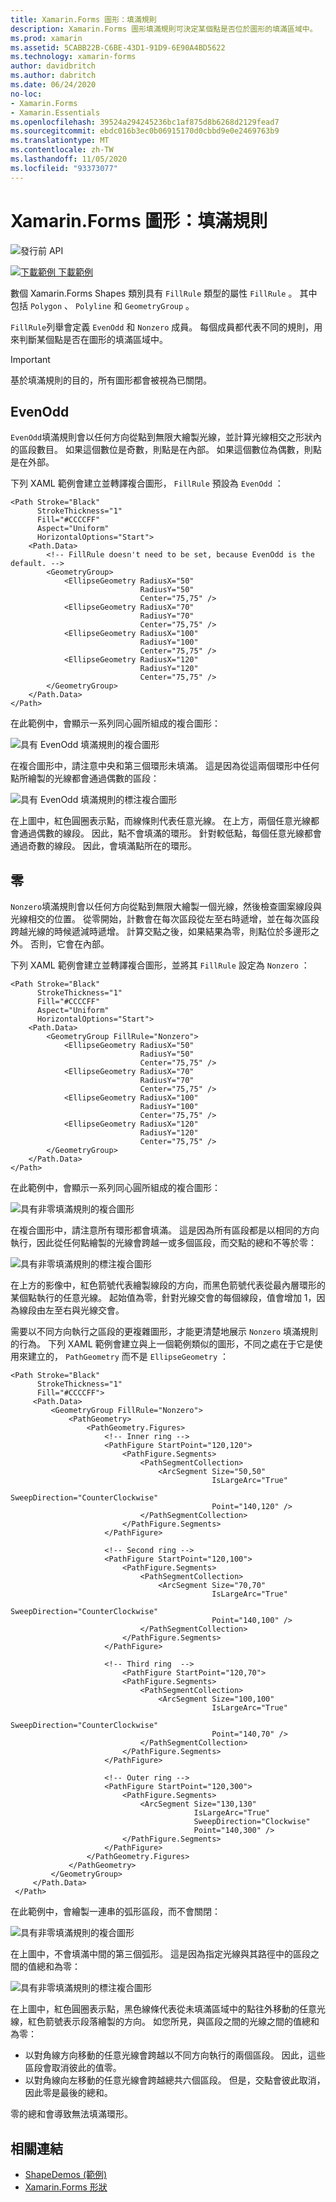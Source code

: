 ```yaml
---
title: Xamarin.Forms 圖形：填滿規則
description: Xamarin.Forms 圖形填滿規則可決定某個點是否位於圖形的填滿區域中。
ms.prod: xamarin
ms.assetid: 5CABB22B-C6BE-43D1-91D9-6E90A4BD5622
ms.technology: xamarin-forms
author: davidbritch
ms.author: dabritch
ms.date: 06/24/2020
no-loc:
- Xamarin.Forms
- Xamarin.Essentials
ms.openlocfilehash: 39524a294245236bc1af875d8b6268d2129fead7
ms.sourcegitcommit: ebdc016b3ec0b06915170d0cbbd9e0e2469763b9
ms.translationtype: MT
ms.contentlocale: zh-TW
ms.lasthandoff: 11/05/2020
ms.locfileid: "93373077"
---
```

# <a name="no-locxamarinforms-shapes-fill-rules"></a>Xamarin.Forms 圖形：填滿規則

![發行前 API](~/media/shared/preview.png)

[![下載範例](~/media/shared/download.png) 下載範例](/samples/xamarin/xamarin-forms-samples/userinterface-shapesdemos/)

數個 Xamarin.Forms Shapes 類別具有 `FillRule` 類型的屬性 `FillRule` 。 其中包括 `Polygon` 、 `Polyline` 和 `GeometryGroup` 。

`FillRule`列舉會定義 `EvenOdd` 和 `Nonzero` 成員。 每個成員都代表不同的規則，用來判斷某個點是否在圖形的填滿區域中。

> [!IMPORTANT]
> 基於填滿規則的目的，所有圖形都會被視為已關閉。

## <a name="evenodd"></a>EvenOdd

`EvenOdd`填滿規則會以任何方向從點到無限大繪製光線，並計算光線相交之形狀內的區段數目。 如果這個數位是奇數，則點是在內部。 如果這個數位為偶數，則點是在外部。

下列 XAML 範例會建立並轉譯複合圖形， `FillRule` 預設為 `EvenOdd` ：

```xaml
<Path Stroke="Black"
      StrokeThickness="1"
      Fill="#CCCCFF"
      Aspect="Uniform"
      HorizontalOptions="Start">
    <Path.Data>
        <!-- FillRule doesn't need to be set, because EvenOdd is the default. -->
        <GeometryGroup>
            <EllipseGeometry RadiusX="50"
                             RadiusY="50"
                             Center="75,75" />
            <EllipseGeometry RadiusX="70"
                             RadiusY="70"
                             Center="75,75" />
            <EllipseGeometry RadiusX="100"
                             RadiusY="100"
                             Center="75,75" />
            <EllipseGeometry RadiusX="120"
                             RadiusY="120"
                             Center="75,75" />
        </GeometryGroup>
    </Path.Data>
</Path>
```

在此範例中，會顯示一系列同心圓所組成的複合圖形：

![具有 EvenOdd 填滿規則的複合圖形](fillrule-images/evenodd.png "具有 EvenOdd 填滿規則的複合圖形")

在複合圖形中，請注意中央和第三個環形未填滿。 這是因為從這兩個環形中任何點所繪製的光線都會通過偶數的區段：

![具有 EvenOdd 填滿規則的標注複合圖形](fillrule-images/evenodd-annotated.png "具有 EvenOdd 填滿規則的標注複合圖形")

在上圖中，紅色圓圈表示點，而線條則代表任意光線。 在上方，兩個任意光線都會通過偶數的線段。 因此，點不會填滿的環形。 針對較低點，每個任意光線都會通過奇數的線段。 因此，會填滿點所在的環形。

## <a name="nonzero"></a>零

`Nonzero`填滿規則會以任何方向從點到無限大繪製一個光線，然後檢查圖案線段與光線相交的位置。 從零開始，計數會在每次區段從左至右時遞增，並在每次區段跨越光線的時候遞減時遞增。 計算交點之後，如果結果為零，則點位於多邊形之外。 否則，它會在內部。

下列 XAML 範例會建立並轉譯複合圖形，並將其 `FillRule` 設定為 `Nonzero` ：

```xaml
<Path Stroke="Black"
      StrokeThickness="1"
      Fill="#CCCCFF"
      Aspect="Uniform"
      HorizontalOptions="Start">
    <Path.Data>
        <GeometryGroup FillRule="Nonzero">
            <EllipseGeometry RadiusX="50"
                             RadiusY="50"
                             Center="75,75" />
            <EllipseGeometry RadiusX="70"
                             RadiusY="70"
                             Center="75,75" />
            <EllipseGeometry RadiusX="100"
                             RadiusY="100"
                             Center="75,75" />
            <EllipseGeometry RadiusX="120"
                             RadiusY="120"
                             Center="75,75" />
        </GeometryGroup>
    </Path.Data>
</Path>
```

在此範例中，會顯示一系列同心圓所組成的複合圖形：

![具有非零填滿規則的複合圖形](fillrule-images/nonzero.png "具有非零填滿規則的複合圖形")

在複合圖形中，請注意所有環形都會填滿。 這是因為所有區段都是以相同的方向執行，因此從任何點繪製的光線會跨越一或多個區段，而交點的總和不等於零：

![具有非零填滿規則的標注複合圖形](fillrule-images/nonzero-annotated.png "具有非零填滿規則的標注複合圖形")

在上方的影像中，紅色箭號代表繪製線段的方向，而黑色箭號代表從最內層環形的某個點執行的任意光線。 起始值為零，針對光線交會的每個線段，值會增加 1，因為線段由左至右與光線交會。

需要以不同方向執行之區段的更複雜圖形，才能更清楚地展示 `Nonzero` 填滿規則的行為。 下列 XAML 範例會建立與上一個範例類似的圖形，不同之處在于它是使用來建立的， `PathGeometry` 而不是 `EllipseGeometry` ：

```xaml
<Path Stroke="Black"
      StrokeThickness="1"
      Fill="#CCCCFF">
     <Path.Data>
         <GeometryGroup FillRule="Nonzero">
             <PathGeometry>
                 <PathGeometry.Figures>
                     <!-- Inner ring -->
                     <PathFigure StartPoint="120,120">
                         <PathFigure.Segments>
                             <PathSegmentCollection>
                                 <ArcSegment Size="50,50"
                                             IsLargeArc="True"
                                             SweepDirection="CounterClockwise"
                                             Point="140,120" />
                             </PathSegmentCollection>
                         </PathFigure.Segments>
                     </PathFigure>

                     <!-- Second ring -->
                     <PathFigure StartPoint="120,100">
                         <PathFigure.Segments>
                             <PathSegmentCollection>
                                 <ArcSegment Size="70,70"
                                             IsLargeArc="True"
                                             SweepDirection="CounterClockwise"
                                             Point="140,100" />
                             </PathSegmentCollection>
                         </PathFigure.Segments>
                     </PathFigure>

                     <!-- Third ring  -->
                         <PathFigure StartPoint="120,70">
                         <PathFigure.Segments>
                             <PathSegmentCollection>
                                 <ArcSegment Size="100,100"
                                             IsLargeArc="True"
                                             SweepDirection="CounterClockwise"
                                             Point="140,70" />
                             </PathSegmentCollection>
                         </PathFigure.Segments>
                     </PathFigure>

                     <!-- Outer ring -->
                     <PathFigure StartPoint="120,300">
                         <PathFigure.Segments>
                             <ArcSegment Size="130,130"
                                         IsLargeArc="True"
                                         SweepDirection="Clockwise"
                                         Point="140,300" />
                         </PathFigure.Segments>
                     </PathFigure>
                 </PathGeometry.Figures>
             </PathGeometry>
         </GeometryGroup>
     </Path.Data>
 </Path>
```

在此範例中，會繪製一連串的弧形區段，而不會關閉：

![具有非零填滿規則的複合圖形](fillrule-images/nonzero-gaps.png "具有非零填滿規則的複合圖形")

在上圖中，不會填滿中間的第三個弧形。 這是因為指定光線與其路徑中的區段之間的值總和為零：

![具有非零填滿規則的標注複合圖形](fillrule-images/nonzero-gaps-annotated.png "具有非零填滿規則的標注複合圖形")

在上圖中，紅色圓圈表示點，黑色線條代表從未填滿區域中的點往外移動的任意光線，紅色箭號表示段落繪製的方向。 如您所見，與區段之間的光線之間的值總和為零：

- 以對角線方向移動的任意光線會跨越以不同方向執行的兩個區段。 因此，這些區段會取消彼此的值零。
- 以對角線向左移動的任意光線會跨越總共六個區段。 但是，交點會彼此取消，因此零是最後的總和。

零的總和會導致無法填滿環形。

## <a name="related-links"></a>相關連結

- [ShapeDemos (範例) ](/samples/xamarin/xamarin-forms-samples/userinterface-shapesdemos/)
- [Xamarin.Forms 形狀](index.md)